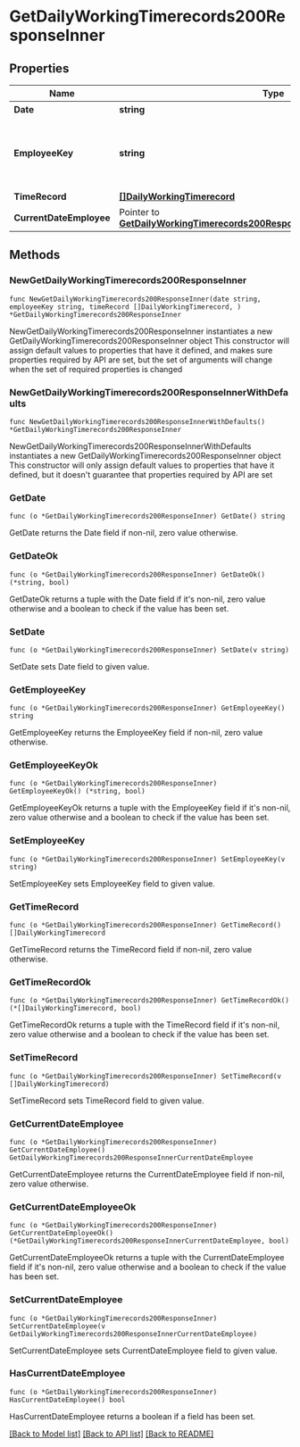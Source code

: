 # GetDailyWorkingTimerecords200ResponseInner

## Properties

Name | Type | Description | Notes
------------ | ------------- | ------------- | -------------
**Date** | **string** | 日時 | 
**EmployeeKey** | **string** | 従業員識別キー（従業員コードが変更されても不変） | 
**TimeRecord** | [**[]DailyWorkingTimerecord**](DailyWorkingTimerecord.md) | 打刻 | 
**CurrentDateEmployee** | Pointer to [**GetDailyWorkingTimerecords200ResponseInnerCurrentDateEmployee**](GetDailyWorkingTimerecords200ResponseInnerCurrentDateEmployee.md) |  | [optional] 

## Methods

### NewGetDailyWorkingTimerecords200ResponseInner

`func NewGetDailyWorkingTimerecords200ResponseInner(date string, employeeKey string, timeRecord []DailyWorkingTimerecord, ) *GetDailyWorkingTimerecords200ResponseInner`

NewGetDailyWorkingTimerecords200ResponseInner instantiates a new GetDailyWorkingTimerecords200ResponseInner object
This constructor will assign default values to properties that have it defined,
and makes sure properties required by API are set, but the set of arguments
will change when the set of required properties is changed

### NewGetDailyWorkingTimerecords200ResponseInnerWithDefaults

`func NewGetDailyWorkingTimerecords200ResponseInnerWithDefaults() *GetDailyWorkingTimerecords200ResponseInner`

NewGetDailyWorkingTimerecords200ResponseInnerWithDefaults instantiates a new GetDailyWorkingTimerecords200ResponseInner object
This constructor will only assign default values to properties that have it defined,
but it doesn't guarantee that properties required by API are set

### GetDate

`func (o *GetDailyWorkingTimerecords200ResponseInner) GetDate() string`

GetDate returns the Date field if non-nil, zero value otherwise.

### GetDateOk

`func (o *GetDailyWorkingTimerecords200ResponseInner) GetDateOk() (*string, bool)`

GetDateOk returns a tuple with the Date field if it's non-nil, zero value otherwise
and a boolean to check if the value has been set.

### SetDate

`func (o *GetDailyWorkingTimerecords200ResponseInner) SetDate(v string)`

SetDate sets Date field to given value.


### GetEmployeeKey

`func (o *GetDailyWorkingTimerecords200ResponseInner) GetEmployeeKey() string`

GetEmployeeKey returns the EmployeeKey field if non-nil, zero value otherwise.

### GetEmployeeKeyOk

`func (o *GetDailyWorkingTimerecords200ResponseInner) GetEmployeeKeyOk() (*string, bool)`

GetEmployeeKeyOk returns a tuple with the EmployeeKey field if it's non-nil, zero value otherwise
and a boolean to check if the value has been set.

### SetEmployeeKey

`func (o *GetDailyWorkingTimerecords200ResponseInner) SetEmployeeKey(v string)`

SetEmployeeKey sets EmployeeKey field to given value.


### GetTimeRecord

`func (o *GetDailyWorkingTimerecords200ResponseInner) GetTimeRecord() []DailyWorkingTimerecord`

GetTimeRecord returns the TimeRecord field if non-nil, zero value otherwise.

### GetTimeRecordOk

`func (o *GetDailyWorkingTimerecords200ResponseInner) GetTimeRecordOk() (*[]DailyWorkingTimerecord, bool)`

GetTimeRecordOk returns a tuple with the TimeRecord field if it's non-nil, zero value otherwise
and a boolean to check if the value has been set.

### SetTimeRecord

`func (o *GetDailyWorkingTimerecords200ResponseInner) SetTimeRecord(v []DailyWorkingTimerecord)`

SetTimeRecord sets TimeRecord field to given value.


### GetCurrentDateEmployee

`func (o *GetDailyWorkingTimerecords200ResponseInner) GetCurrentDateEmployee() GetDailyWorkingTimerecords200ResponseInnerCurrentDateEmployee`

GetCurrentDateEmployee returns the CurrentDateEmployee field if non-nil, zero value otherwise.

### GetCurrentDateEmployeeOk

`func (o *GetDailyWorkingTimerecords200ResponseInner) GetCurrentDateEmployeeOk() (*GetDailyWorkingTimerecords200ResponseInnerCurrentDateEmployee, bool)`

GetCurrentDateEmployeeOk returns a tuple with the CurrentDateEmployee field if it's non-nil, zero value otherwise
and a boolean to check if the value has been set.

### SetCurrentDateEmployee

`func (o *GetDailyWorkingTimerecords200ResponseInner) SetCurrentDateEmployee(v GetDailyWorkingTimerecords200ResponseInnerCurrentDateEmployee)`

SetCurrentDateEmployee sets CurrentDateEmployee field to given value.

### HasCurrentDateEmployee

`func (o *GetDailyWorkingTimerecords200ResponseInner) HasCurrentDateEmployee() bool`

HasCurrentDateEmployee returns a boolean if a field has been set.


[[Back to Model list]](../README.md#documentation-for-models) [[Back to API list]](../README.md#documentation-for-api-endpoints) [[Back to README]](../README.md)


